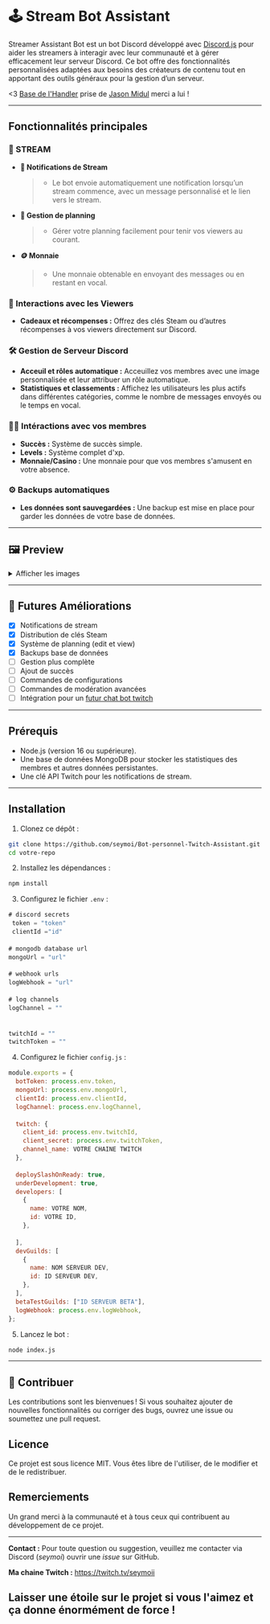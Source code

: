 # 🕹️ Stream Bot Assistant

Streamer Assistant Bot est un bot Discord développé avec [Discord.js](https://discord.js.org/)  pour aider les streamers à interagir avec leur communauté et à gérer efficacement leur serveur Discord. Ce bot offre des fonctionnalités personnalisées adaptées aux besoins des créateurs de contenu tout en apportant des outils généraux pour la gestion d’un serveur.


<3 [Base de l'Handler](https://github.com/jasonmidul/Discord.js-v14-Bot-Handler) prise de [Jason Midul](https://github.com/jasonmidul) merci a lui !

---

## Fonctionnalités principales

### 🎥 STREAM
- **📢 Notifications de Stream**
    > - Le bot envoie automatiquement une notification lorsqu’un stream commence, avec un message personnalisé et le lien vers le stream.
- **📆 Gestion de planning**
    > - Gérer votre planning facilement pour tenir vos viewers au courant.
- **🪙 Monnaie**
    > - Une monnaie obtenable en envoyant des messages ou en restant en vocal.

### 🎁 Interactions avec les Viewers
- **Cadeaux et récompenses :** Offrez des clés Steam ou d’autres récompenses à vos viewers directement sur Discord.

### 🛠️ Gestion de Serveur Discord
- **Acceuil et rôles automatique :** Acceuillez vos membres avec une image personnalisée et leur attribuer un rôle automatique.
- **Statistiques et classements :** Affichez les utilisateurs les plus actifs dans différentes catégories, comme le nombre de messages envoyés ou le temps en vocal.

### 🙋‍♂️ Intéractions avec vos membres
- **Succès :** Système de succès simple.
- **Levels :** Système complet d'xp.
- **Monnaie/Casino :** Une monnaie pour que vos membres s'amusent en votre absence.


### ⚙️ Backups automatiques
- **Les données sont sauvegardées :** Une backup est mise en place pour garder les données de votre base de données.

---

## 🖼️ Preview
<details>
  <summary>Afficher les images</summary>
  <h3>Notifications de stream<br />
<img src="/assets/preview/img1.png" alt="Notif1"><br />
<img src="/assets/preview/img2.png" alt="Notif2" ><br />
  <h3>Clé<br />
<img src="/assets/preview/img3.png" alt="key1" ><br />
<img src="/assets/preview/img4.png" alt="key2"><br />
  <h3>Planning<br />
<img src="/assets/preview/img5.png" alt="Planning" ><br />
  <h3>Succès<br />
<img src="/assets/preview/img6.png" alt="Success" ><br />
  <h3>Level/Xp<br />
<img src="/assets/preview/img7.png" alt="Level" ><br />
  <h3>Monnaie<br />
<img src="/assets/preview/img8.png" alt="currency" ><br />
<img src="/assets/preview/img9.png" alt="currency2" ><br />
<img src="/assets/preview/img10.png" alt="currency3" ><br />
</details>

---

## 🚀 Futures Améliorations
- [x] Notifications de stream  
- [x] Distribution de clés Steam  
- [x] Système de planning (edit et view)
- [x] Backups base de données
- [ ] Gestion plus complète
- [ ] Ajout de succès
- [ ] Commandes de configurations
- [ ] Commandes de modération avancées  
- [ ] Intégration pour un [futur chat bot twitch](https://github.com/seymoi/Twitch-Bot)

---

## Prérequis
- Node.js (version 16 ou supérieure).
- Une base de données MongoDB pour stocker les statistiques des membres et autres données persistantes.
- Une clé API Twitch pour les notifications de stream.
---
## Installation
1. Clonez ce dépôt :
```bash
git clone https://github.com/seymoi/Bot-personnel-Twitch-Assistant.git
cd votre-repo
```
2. Installez les dépendances :
```bash
npm install
```
3. Configurez le fichier `.env` :
```javascript
# discord secrets
 token = "token"
 clientId ="id"

# mongodb database url
mongoUrl = "url"

# webhook urls
logWebhook = "url"

# log channels
logChannel = ""


twitchId = ""
twitchToken = ""
```
4. Configurez le fichier `config.js` :
```javascript
module.exports = {
  botToken: process.env.token,
  mongoUrl: process.env.mongoUrl,
  clientId: process.env.clientId,
  logChannel: process.env.logChannel,

  twitch: {
    client_id: process.env.twitchId,
    client_secret: process.env.twitchToken,
    channel_name: VOTRE CHAINE TWITCH
  },

  deploySlashOnReady: true,
  underDevelopment: true,
  developers: [
    {
      name: VOTRE NOM,
      id: VOTRE ID,
    },
    
  ],
  devGuilds: [
    {
      name: NOM SERVEUR DEV,
      id: ID SERVEUR DEV,
    },
  ],
  betaTestGuilds: ["ID SERVEUR BETA"],
  logWebhook: process.env.logWebhook,
};
```
5. Lancez le bot :
```bash
node index.js
```

---

## 🤝 Contribuer
Les contributions sont les bienvenues ! Si vous souhaitez ajouter de nouvelles fonctionnalités ou corriger des bugs, ouvrez une issue ou soumettez une pull request.

## Licence
Ce projet est sous licence MIT. Vous êtes libre de l'utiliser, de le modifier et de le redistribuer.

## Remerciements
Un grand merci à la communauté et à tous ceux qui contribuent au développement de ce projet.

---

**Contact :** Pour toute question ou suggestion, veuillez me contacter via Discord (*seymoi*) ouvrir une *issue* sur GitHub.

**Ma chaine Twitch :** https://twitch.tv/seymoii

## **Laisser une étoile sur le projet si vous l'aimez et ça donne énormément de force !**

